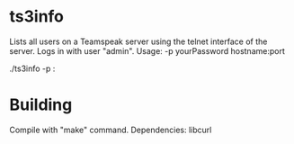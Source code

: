 ts3info
=======

Lists all users on a Teamspeak server using the telnet interface of the server.
Logs in with user "admin".
Usage: -p yourPassword hostname:port

./ts3info -p <yourpassword> <serverIP>:<port>

Building
=========

Compile with "make" command.
Dependencies: libcurl